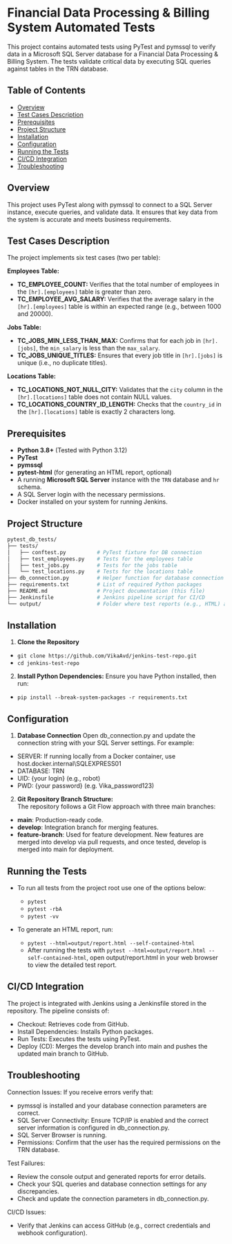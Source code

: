 # Financial Data Processing & Billing System Automated Tests

This project contains automated tests using PyTest and pymssql to verify data in a Microsoft SQL Server database for a Financial Data Processing & Billing System. The tests validate critical data by executing SQL queries against tables in the TRN database.

## Table of Contents
- [Overview](#overview)
- [Test Cases Description](#test-cases-description)
- [Prerequisites](#prerequisites)
- [Project Structure](#project-structure)
- [Installation](#installation)
- [Configuration](#configuration)
- [Running the Tests](#running-the-tests)
- [CI/CD Integration](#CI/CD-Integration)
- [Troubleshooting](#troubleshooting)

## Overview
This project uses PyTest along with pymssql to connect to a SQL Server instance, execute queries, and validate data. It ensures that key data from the system is accurate and meets business requirements.

## Test Cases Description
The project implements six test cases (two per table):

**Employees Table:**
- **TC_EMPLOYEE_COUNT:** Verifies that the total number of employees in the `[hr].[employees]` table is greater than zero.
- **TC_EMPLOYEE_AVG_SALARY:** Verifies that the average salary in the `[hr].[employees]` table is within an expected range (e.g., between 1000 and 20000).

**Jobs Table:**
- **TC_JOBS_MIN_LESS_THAN_MAX:** Confirms that for each job in `[hr].[jobs]`, the `min_salary` is less than the `max_salary`.
- **TC_JOBS_UNIQUE_TITLES:** Ensures that every job title in `[hr].[jobs]` is unique (i.e., no duplicate titles).

**Locations Table:**
- **TC_LOCATIONS_NOT_NULL_CITY:** Validates that the `city` column in the `[hr].[locations]` table does not contain NULL values.
- **TC_LOCATIONS_COUNTRY_ID_LENGTH:** Checks that the `country_id` in the `[hr].[locations]` table is exactly 2 characters long.

## Prerequisites
- **Python 3.8+** (Tested with Python 3.12)
- **PyTest**
- **pymssql**
- **pytest-html** (for generating an HTML report, optional)
- A running **Microsoft SQL Server** instance with the `TRN` database and `hr` schema.
- A SQL Server login with the necessary permissions.
- Docker installed on your system for running Jenkins.

## Project Structure
```bash
pytest_db_tests/
├── tests/
│   ├── conftest.py          # PyTest fixture for DB connection
│   ├── test_employees.py    # Tests for the employees table
│   ├── test_jobs.py         # Tests for the jobs table
│   └── test_locations.py    # Tests for the locations table
├── db_connection.py         # Helper function for database connection (using pymssql)
├── requirements.txt         # List of required Python packages
├── README.md                # Project documentation (this file)
├── Jenkinsfile              # Jenkins pipeline script for CI/CD
└── output/                  # Folder where test reports (e.g., HTML) are generated
```

## Installation
1. **Clone the Repository**  
- `git clone https://github.com/VikaAvd/jenkins-test-repo.git`
- `cd jenkins-test-repo`

2. **Install Python Dependencies:** 
Ensure you have Python installed, then run:
- `pip install --break-system-packages -r requirements.txt`

## Configuration
1. **Database Connection**
Open db_connection.py and update the connection string with your SQL Server settings. For example:
- SERVER: If running locally from a Docker container, use host.docker.internal\\SQLEXPRESS01
- DATABASE: TRN
- UID: {your login} (e.g., robot)
- PWD: {your password} (e.g. Vika_password123)

2. **Git Repository Branch Structure:**  
The repository follows a Git Flow approach with three main branches:
- **main**: Production-ready code.
- **develop**: Integration branch for merging features.
- **feature-branch**: Used for feature development.
New features are merged into develop via pull requests, and once tested, develop is merged into main for deployment.

## Running the Tests
- To run all tests from the project root use one of the options below:
   - `pytest`
   - `pytest -rbA`
   - `pytest -vv`
 
- To generate an HTML report, run:
   - `pytest --html=output/report.html --self-contained-html`
   - After running the tests with `pytest --html=output/report.html --self-contained-html`, open output/report.html in your web browser to view the detailed test report.

## CI/CD Integration
The project is integrated with Jenkins using a Jenkinsfile stored in the repository. The pipeline consists of:
- Checkout: Retrieves code from GitHub.
- Install Dependencies: Installs Python packages.
- Run Tests: Executes the tests using PyTest.
- Deploy (CD): Merges the develop branch into main and pushes the updated main branch to GitHub.

## Troubleshooting

Connection Issues:
If you receive errors verify that:
- pymssql is installed and your database connection parameters are correct.
- SQL Server Connectivity: Ensure TCP/IP is enabled and the correct server information is configured in db_connection.py.
- SQL Server Browser is running.
- Permissions: Confirm that the user has the required permissions on the TRN database.

Test Failures:
- Review the console output and generated reports for error details.
- Check your SQL queries and database connection settings for any discrepancies.
- Check and update the connection parameters in db_connection.py.

CI/CD Issues:
- Verify that Jenkins can access GitHub (e.g., correct credentials and webhook configuration).









